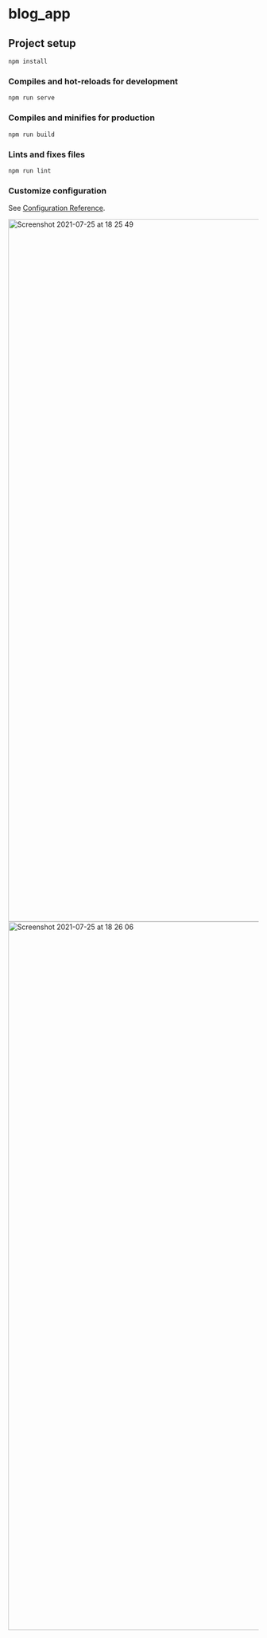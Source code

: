 
# blog_app

## Project setup
```
npm install
```

### Compiles and hot-reloads for development
```
npm run serve
```

### Compiles and minifies for production
```
npm run build
```

### Lints and fixes files
```
npm run lint
```

### Customize configuration
See [Configuration Reference](https://cli.vuejs.org/config/).

<img width="1413" alt="Screenshot 2021-07-25 at 18 25 49" src="https://user-images.githubusercontent.com/63089699/126904476-a6940827-b3f4-4d8a-ba94-7c3a3aca5bd2.png">
<img width="1425" alt="Screenshot 2021-07-25 at 18 26 06" src="https://user-images.githubusercontent.com/63089699/126904475-27f6f08a-bf78-4e07-890d-df88d7612f13.png">

